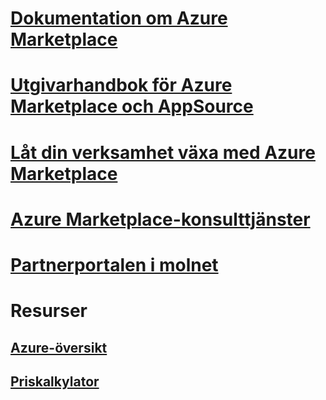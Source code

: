 # [Dokumentation om Azure Marketplace](index.md)

# [Utgivarhandbok för Azure Marketplace och AppSource](marketplace-publishers-guide.md)
# [Låt din verksamhet växa med Azure Marketplace](grow-your-business-azure-marketplace.md)
# [Azure Marketplace-konsulttjänster](consulting-services.md)
# [Partnerportalen i molnet](./cloud-partner-portal/cloud-partner-portal-what-is-the-cloud-partner-portal.md)
# Resurser
## [Azure-översikt](https://azure.microsoft.com/roadmap/)
## [Priskalkylator](https://azure.microsoft.com/pricing/calculator/)
